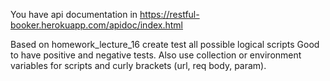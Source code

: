 You have api documentation in 
https://restful-booker.herokuapp.com/apidoc/index.html

Based on homework_lecture_16 create test all possible logical scripts
Good to have positive and negative tests.
Also use collection or environment variables for scripts and curly brackets (url, req body, param). 